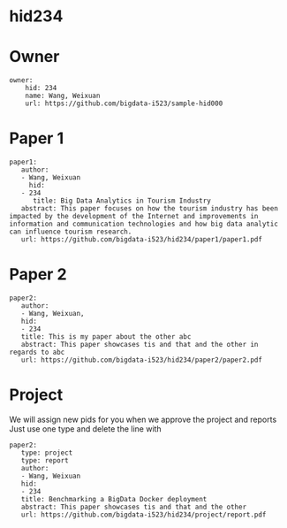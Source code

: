 # hid234
# Owner

```
owner:
    hid: 234
    name: Wang, Weixuan
    url: https://github.com/bigdata-i523/sample-hid000
```

# Paper 1

```
paper1:
   author: 
   - Wang, Weixuan
     hid:
   - 234
      title: Big Data Analytics in Tourism Industry
   abstract: This paper focuses on how the tourism industry has been impacted by the development of the Internet and improvements in information and communication technologies and how big data analytic can influence tourism research. 
   url: https://github.com/bigdata-i523/hid234/paper1/paper1.pdf
```
   
# Paper 2

```
paper2:
   author: 
   - Wang, Weixuan,
   hid:
   - 234
   title: This is my paper about the other abc
   abstract: This paper showcases tis and that and the other in regards to abc
   url: https://github.com/bigdata-i523/hid234/paper2/paper2.pdf   
```

# Project 

We will assign new pids for you when we approve the project and reports   
Just use one type and delete the line with 

```
paper2:
   type: project
   type: report
   author: 
   - Wang, Weixuan
   hid:
   - 234
   title: Benchmarking a BigData Docker deployment
   abstract: This paper showcases tis and that and the other 
   url: https://github.com/bigdata-i523/hid234/project/report.pdf
```
   
